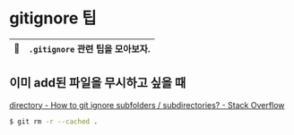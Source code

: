 # gitignore 팁

| :memo:        | `.gitignore` 관련 팁을 모아보자.      |
|---------------|:------------------------|

## 이미 add된 파일을 무시하고 싶을 때 

[directory - How to git ignore subfolders / subdirectories? - Stack Overflow](https://stackoverflow.com/questions/2545602/how-to-git-ignore-subfolders-subdirectories)

```bash
$ git rm -r --cached .
```

